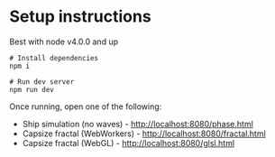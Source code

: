 # Setup instructions

Best with node v4.0.0 and up

```
# Install dependencies
npm i

# Run dev server
npm run dev
```

Once running, open one of the following:

- Ship simulation (no waves) - [http://localhost:8080/phase.html](http://localhost:8080/glsl.html)
- Capsize fractal (WebWorkers) - [http://localhost:8080/fractal.html](http://localhost:8080/glsl.html)
- Capsize fractal (WebGL) - [http://localhost:8080/glsl.html](http://localhost:8080/glsl.html)